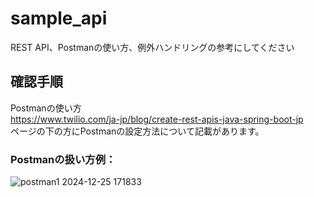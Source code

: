 # sample_api
REST API、Postmanの使い方、例外ハンドリングの参考にしてください

## 確認手順
Postmanの使い方  
https://www.twilio.com/ja-jp/blog/create-rest-apis-java-spring-boot-jp  
ページの下の方にPostmanの設定方法について記載があります。

### Postmanの扱い方例：
![postman1 2024-12-25 171833](https://github.com/user-attachments/assets/94d9d555-e65e-450a-a022-4aefe4037730)
